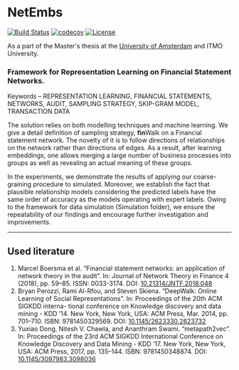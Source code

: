 # NetEmbs
[![Build Status](https://travis-ci.com/AlexWorldD/NetEmbs.svg?token=KxxnGy2fzypoq5mv4Y2J&branch=master)](https://travis-ci.com/AlexWorldD/NetEmbs) [![codecov](https://codecov.io/gh/AlexWorldD/NetEmbs/branch/master/graph/badge.svg)](https://codecov.io/gh/AlexWorldD/NetEmbs) [![License](https://img.shields.io/badge/License-Apache%202.0-blue.svg)](https://opensource.org/licenses/Apache-2.0)

As a part of the Master's thesis at the [University of Amsterdam](http://scriptiesonline.uba.uva.nl/ru/scriptie/694710) and ITMO University.
### Framework for Representation Learning on Financial Statement Networks.

Keywords – REPRESENTATION LEARNING, FINANCIAL STATEMENTS, NETWORKS, AUDIT, SAMPLING STRATEGY, SKIP-GRAM MODEL, TRANSACTION DATA

The solution relies on both modelling techniques and machine learning. We give a detail definition of sampling strategy, **fin**Walk on a Financial statement network. The novelty of it is to follow directions of relationships on the network rather than directions of edges. As a result, after learning embeddings, one allows merging a large number of business processes into groups as well as revealing an actual meaning of these groups. 

In the experiments, we demonstrate the results of applying our coarse-graining procedure to simulated. Moreover, we establish the fact that plausible relationship models considering the predicted labels have the same order of accuracy as the models operating with expert labels. Owing to the framework for data simulation (Simulation folder), we ensure the repeatability of our findings and encourage further investigation and improvements. 

-----
## Used literature
1. Marcel Boersma et al. “Financial statement networks: an application of network theory in the audit”. In: Journal of Network Theory in Finance 4 (2018), pp. 59–85. ISSN: 0033-3174. DOI: [10.21314/JNTF.2018.048](http://dx.doi.org/10.21314/JNTF.2018.048)
2. Bryan Perozzi, Rami Al-Rfou, and Steven Skiena. “DeepWalk: Online Learning of Social Representations”. In: Proceedings of the 20th ACM SIGKDD interna- tional conference on Knowledge discovery and data mining - KDD ’14. New York, New York, USA: ACM Press, Mar. 2014, pp. 701–710. ISBN: 9781450329569. DOI: [10.1145/2623330.2623732](https://doi.org/10.1145/2623330.2623732)
3. Yuxiao Dong, Nitesh V. Chawla, and Ananthram Swami. “metapath2vec”. In: Proceedings of the 23rd ACM SIGKDD International Conference on Knowledge Discovery and Data Mining - KDD ’17. New York, New York, USA: ACM Press, 2017, pp. 135–144. ISBN: 9781450348874. DOI: [10.1145/3097983.3098036](https://doi.org/10.1145/3097983.3098036)
